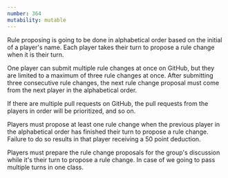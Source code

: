 ```yaml
---
number: 364
mutability: mutable
---
```


Rule proposing is going to be done in alphabetical order based on the initial of a player's name. 
Each player takes their turn to propose a rule change when it is their turn.

One player can submit multiple rule changes at once on GitHub, but they are limited to a maximum of three rule changes at once. 
After submitting three consecutive rule changes, the next rule change proposal must come from the next player in the alphabetical order.

If there are multiple pull requests on GitHub, the pull requests from the players in order will be prioritized, and so on.

Players must propose at least one rule change when the previous player in the alphabetical order has finished their turn to propose a rule change. 
Failure to do so results in that player receiving a 50 point deduction.

Players must prepare the rule change proposals for the group's discussion while it's their turn to propose a rule change. 
In case of we going to pass multiple turns in one class.
